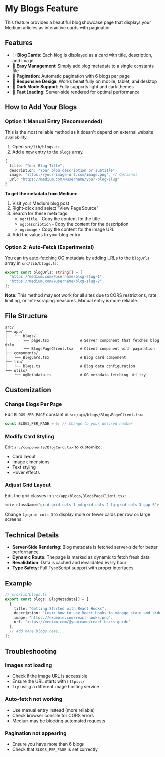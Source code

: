 # My Blogs Feature

This feature provides a beautiful blog showcase page that displays your Medium articles as interactive cards with pagination.

## Features

- ✨ **Blog Cards**: Each blog is displayed as a card with title, description, and image
- 🔗 **Easy Management**: Simply add blog metadata to a single constants file
- 📄 **Pagination**: Automatic pagination with 6 blogs per page
- 🎨 **Responsive Design**: Works beautifully on mobile, tablet, and desktop
- 🌙 **Dark Mode Support**: Fully supports light and dark themes
- 🚀 **Fast Loading**: Server-side rendered for optimal performance

## How to Add Your Blogs

### Option 1: Manual Entry (Recommended)

This is the most reliable method as it doesn't depend on external website availability.

1. Open `src/lib/blogs.ts`
2. Add a new entry to the `blogs` array:

```typescript
{
  title: "Your Blog Title",
  description: "Your blog description or subtitle",
  image: "https://your-image-url.com/image.png", // Optional
  url: "https://medium.com/@username/your-blog-slug"
}
```

**To get the metadata from Medium:**

1. Visit your Medium blog post
2. Right-click and select "View Page Source"
3. Search for these meta tags:
   - `og:title` - Copy the content for the title
   - `og:description` - Copy the content for the description
   - `og:image` - Copy the content for the image URL
4. Add the values to your blog entry

### Option 2: Auto-Fetch (Experimental)

You can try auto-fetching OG metadata by adding URLs to the `blogUrls` array in `src/lib/blogs.ts`:

```typescript
export const blogUrls: string[] = [
  "https://medium.com/@username/blog-slug-1",
  "https://medium.com/@username/blog-slug-2",
];
```

**Note**: This method may not work for all sites due to CORS restrictions, rate limiting, or anti-scraping measures. Manual entry is more reliable.

## File Structure

```
src/
├── app/
│   └── blogs/
│       ├── page.tsx              # Server component that fetches blog data
│       └── BlogsPageClient.tsx   # Client component with pagination
├── components/
│   └── BlogCard.tsx              # Blog card component
├── lib/
│   └── blogs.ts                  # Blog data configuration
└── utils/
    └── ogMetadata.ts             # OG metadata fetching utility
```

## Customization

### Change Blogs Per Page

Edit `BLOGS_PER_PAGE` constant in `src/app/blogs/BlogsPageClient.tsx`:

```typescript
const BLOGS_PER_PAGE = 6; // Change to your desired number
```

### Modify Card Styling

Edit `src/components/BlogCard.tsx` to customize:
- Card layout
- Image dimensions
- Text styling
- Hover effects

### Adjust Grid Layout

Edit the grid classes in `src/app/blogs/BlogsPageClient.tsx`:

```typescript
<div className="grid grid-cols-1 md:grid-cols-2 lg:grid-cols-3 gap-6">
```

Change `lg:grid-cols-3` to display more or fewer cards per row on large screens.

## Technical Details

- **Server-Side Rendering**: Blog metadata is fetched server-side for better performance
- **Dynamic Route**: The page is marked as dynamic to fetch fresh data
- **Revalidation**: Data is cached and revalidated every hour
- **Type Safety**: Full TypeScript support with proper interfaces

## Example

```typescript
// src/lib/blogs.ts
export const blogs: BlogMetadata[] = [
  {
    title: "Getting Started with React Hooks",
    description: "Learn how to use React Hooks to manage state and side effects in functional components.",
    image: "https://example.com/react-hooks.png",
    url: "https://medium.com/@yourname/react-hooks-guide"
  },
  // Add more blogs here...
];
```

## Troubleshooting

### Images not loading

- Check if the image URL is accessible
- Ensure the URL starts with `https://`
- Try using a different image hosting service

### Auto-fetch not working

- Use manual entry instead (more reliable)
- Check browser console for CORS errors
- Medium may be blocking automated requests

### Pagination not appearing

- Ensure you have more than 6 blogs
- Check that `BLOGS_PER_PAGE` is set correctly
